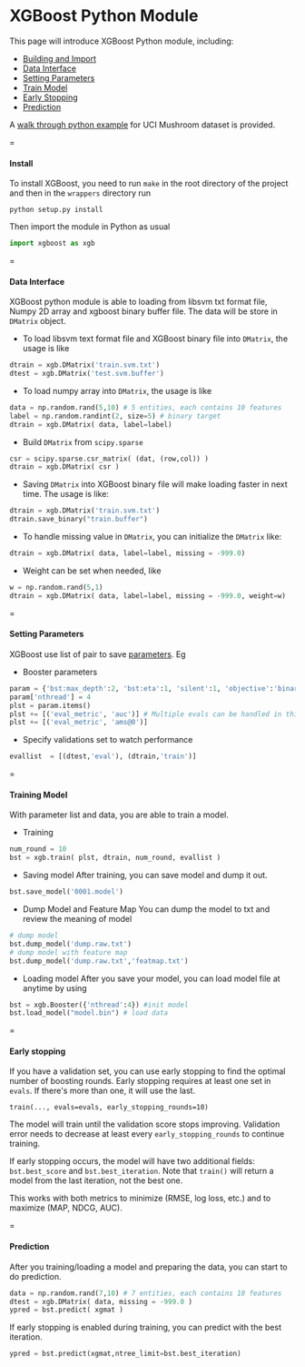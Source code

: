 XGBoost Python Module
====

This page will introduce XGBoost Python module, including:
* [Building and Import](#building-and-import)
* [Data Interface](#data-interface)
* [Setting Parameters](#setting-parameters)
* [Train Model](#training-model)
* [Early Stopping](#early-stopping)
* [Prediction](#prediction)

A [walk through python example](https://github.com/tqchen/xgboost/blob/master/demo/guide-python) for UCI Mushroom dataset is provided.

=
#### Install

To install XGBoost, you need to run `make` in the root directory of the project and then in the `wrappers` directory run

```shell
python setup.py install
```
Then import the module in Python as usual
```python
import xgboost as xgb
```

=
#### Data Interface
XGBoost python module is able to loading from libsvm txt format file, Numpy 2D array and xgboost binary buffer file. The data will be store in ```DMatrix``` object.

* To load libsvm text format file and XGBoost binary file into ```DMatrix```, the usage is like
```python
dtrain = xgb.DMatrix('train.svm.txt')
dtest = xgb.DMatrix('test.svm.buffer')
```
* To load numpy array into ```DMatrix```, the usage is like
```python
data = np.random.rand(5,10) # 5 entities, each contains 10 features
label = np.random.randint(2, size=5) # binary target
dtrain = xgb.DMatrix( data, label=label)
```
* Build ```DMatrix``` from ```scipy.sparse```
```python
csr = scipy.sparse.csr_matrix( (dat, (row,col)) )
dtrain = xgb.DMatrix( csr )
```
* Saving ```DMatrix``` into XGBoost binary file will make loading faster in next time. The usage is like:
```python
dtrain = xgb.DMatrix('train.svm.txt')
dtrain.save_binary("train.buffer")
```
* To handle missing value in ```DMatrix```, you can initialize the ```DMatrix``` like:
```python
dtrain = xgb.DMatrix( data, label=label, missing = -999.0)
```
* Weight can be set when needed, like
```python
w = np.random.rand(5,1)
dtrain = xgb.DMatrix( data, label=label, missing = -999.0, weight=w)
```


=
#### Setting Parameters
XGBoost use list of pair to save [parameters](parameter.md). Eg
* Booster parameters
```python
param = {'bst:max_depth':2, 'bst:eta':1, 'silent':1, 'objective':'binary:logistic' }
param['nthread'] = 4
plst = param.items()
plst += [('eval_metric', 'auc')] # Multiple evals can be handled in this way
plst += [('eval_metric', 'ams@0')]
```
* Specify validations set to watch performance
```python
evallist  = [(dtest,'eval'), (dtrain,'train')]
```

=
#### Training Model
With parameter list and data, you are able to train a model.
* Training
```python
num_round = 10
bst = xgb.train( plst, dtrain, num_round, evallist )
```
* Saving model
After training, you can save model and dump it out.
```python
bst.save_model('0001.model')
```
* Dump Model and Feature Map
You can dump the model to txt and review the meaning of model
```python
# dump model
bst.dump_model('dump.raw.txt')
# dump model with feature map
bst.dump_model('dump.raw.txt','featmap.txt')
```
* Loading model
After you save your model, you can load model file at anytime by using
```python
bst = xgb.Booster({'nthread':4}) #init model
bst.load_model("model.bin") # load data
```
=
#### Early stopping

If you have a validation set, you can use early stopping to find the optimal number of boosting rounds. Early stopping requires at least one set in `evals`. If there's more than one, it will use the last.

`train(..., evals=evals, early_stopping_rounds=10)`

The model will train until the validation score stops improving. Validation error needs to decrease at least every `early_stopping_rounds` to continue training.

If early stopping occurs, the model will have two additional fields: `bst.best_score` and `bst.best_iteration`. Note that `train()` will return a model from the last iteration, not the best one.

This works with both metrics to minimize (RMSE, log loss, etc.) and to maximize (MAP, NDCG, AUC).

=
#### Prediction
After you training/loading a model and preparing the data, you can start to do prediction.
```python
data = np.random.rand(7,10) # 7 entities, each contains 10 features
dtest = xgb.DMatrix( data, missing = -999.0 )
ypred = bst.predict( xgmat )
```

If early stopping is enabled during training, you can predict with the best iteration.
```python
ypred = bst.predict(xgmat,ntree_limit=bst.best_iteration)
```

